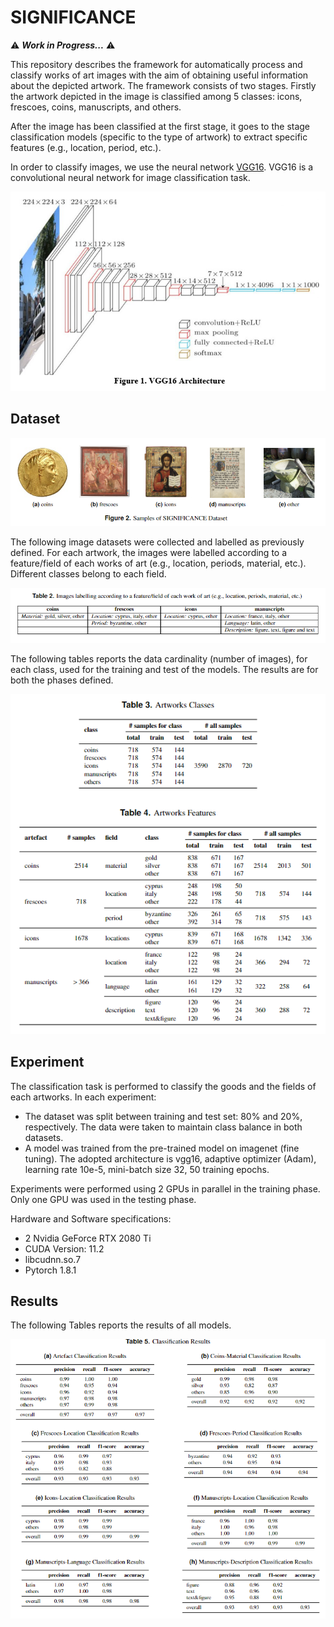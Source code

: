 # SIGNIFICANCE

⚠️ ***Work in Progress...*** ⚠️

This repository describes the framework for automatically process and classify works of art images with the aim of obtaining useful information about the depicted artwork. The framework consists of two stages. Firstly the artwork depicted in the image is classified among 5 classes: icons, frescoes, coins, manuscripts, and others. 

After the image has been classified at the first stage, it goes to the stage classification models (specific to the type of artwork) to extract specific features (e.g., location, period, etc.).

In order to classify images, we use the neural network [VGG16](
https://doi.org/10.48550/arXiv.1409.1556). VGG16 is a convolutional neural network for image classification task.

![arch](/docs/arch.png)

## Dataset

![dataSample](/docs/dataSample.png)

The following image datasets were collected and labelled as previously defined. For each artwork, the images were labelled according to a feature/field of each works of art (e.g., location, periods, material, etc.). Different classes belong to each field.

![featureFields](/docs/featureFields.png)

The following tables reports the data cardinality (number of images), for each class, used for the training and test of the models. The results are for both the phases defined. 	

![dataset](/docs/dataset.png)

## Experiment

The classification task is performed to classify the goods and the fields of each artworks. In each experiment:
- The dataset was split between training and test set: 80% and 20%, respectively. The data were taken to maintain class balance in both datasets.
- A model was trained from the pre-trained model on imagenet (fine tuning). The adopted architecture is vgg16, adaptive optimizer (Adam), learning rate 10e-5, mini-batch size 32, 50 training epochs.

Experiments were performed using 2 GPUs in parallel in the training phase. Only one GPU was used in the testing phase.

Hardware and Software specifications:
-	2 Nvidia GeForce RTX 2080 Ti
-	CUDA Version: 11.2
-	libcudnn.so.7
-	Pytorch 1.8.1

## Results

The following Tables reports the results of all models. 

![results](/docs/results.png)
